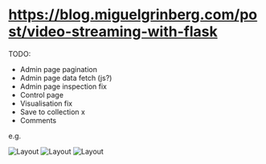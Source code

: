 # https://blog.miguelgrinberg.com/post/video-streaming-with-flask

TODO:
* Admin page pagination
* Admin page data fetch (js?)
* Admin page inspection fix
* Control page
* Visualisation fix
* Save to collection x
* Comments

e.g.

![Layout](https://tribe.so/wp-content/uploads/2021/06/social-media-site--1160x803.png)
![Layout](https://hasthemes.com/blog/wp-content/uploads/2022/01/Sociala-Social-Network-App-HTML-Template.png)
![Layout](https://cdn.dribbble.com/users/3082905/screenshots/17027157/social_media_app_-_nov_23__2021.png)